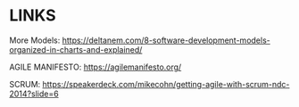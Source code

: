 # LINKS

More Models:
https://deltanem.com/8-software-development-models-organized-in-charts-and-explained/


AGILE MANIFESTO:
https://agilemanifesto.org/

SCRUM:
https://speakerdeck.com/mikecohn/getting-agile-with-scrum-ndc-2014?slide=6